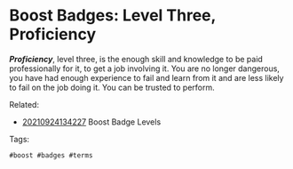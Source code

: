 # Boost Badges: Level Three, Proficiency

***Proficiency***, level three, is the enough skill and knowledge to be
paid professionally for it, to get a job involving it. You are no longer
dangerous, you have had enough experience to fail and learn from it and
are less likely to fail on the job doing it. You can be trusted to
perform.

Related:

* [20210924134227](/20210924134227/) Boost Badge Levels

Tags:

    #boost #badges #terms
